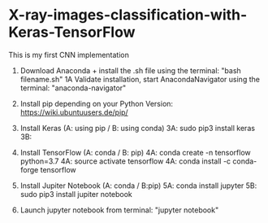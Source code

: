 # X-ray-images-classification-with-Keras-TensorFlow
This is my first CNN implementation

1. Download Anaconda + install the .sh file using the terminal: "bash filename.sh"
1A Validate installation, start AnacondaNavigator using the terminal: "anaconda-navigator"

2. Install pip depending on your Python Version: https://wiki.ubuntuusers.de/pip/

3. Install Keras (A: using pip / B: using conda)
3A: sudo pip3 install keras
3B: 

4. Install TensorFlow (A: conda / B: pip)
4A: conda create -n tensorflow python=3.7
4A: source activate tensorflow
4A: conda install -c conda-forge tensorflow

5. Install Jupiter Notebook (A: conda / B:pip)
5A: conda install jupyter
5B: sudo pip3 install jupiter notebook

6. Launch jupyter notebook from terminal: "jupyter notebook" 
